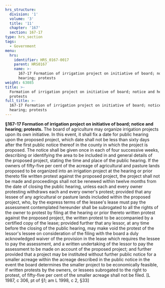 ```yaml
---
hrs_structure:
  division: '1'
  volume: '3'
  title: '11'
  chapter: '167'
  section: 167-17
type: hrs_section
tags:
  - Government
menu:
  hrs:
    identifier: HRS_0167-0017
    parent: HRS0167
    name: >-
      167-17 Formation of irrigation project on initiative of board; notice and
      hearing; protests
weight: 63085
title: >-
  Formation of irrigation project on initiative of board; notice and hearing;
  protests
full_title: >-
  167-17 Formation of irrigation project on initiative of board; notice and
  hearing; protests
---
```

**§167-17 Formation of irrigation project on initiative of board; notice and hearing; protests.** The board of agriculture may organize irrigation projects upon its own initiative. In this event, it shall fix a date for public hearing upon the proposed project, which date shall not be less than sixty days after the first public notice thereof in the county in which the project is proposed. The notice shall be given once in each of four successive weeks, describing or identifying the area to be included in and general details of the proposed project, stating the time and place of the public hearing. If the owners of fifty-five per cent of the acreage of agricultural and pasture lands proposed to be organized into an irrigation project at the hearing or prior thereto file written protest against the proposed project, the project shall not be made and proceedings shall not be renewed within twelve months from the date of closing the public hearing, unless each and every owner protesting withdraws each and every owner's protest; provided that any lessee of any agricultural or pasture lands included within the proposed project, who, by the express terms of the lessee's lease must pay the assessment contemplated hereunder shall be subrogated to all the rights of the owner to protest by filing at the hearing or prior thereto written protest against the proposed project, the written protest to be accompanied by a certified copy of the lease; provided further that any lessor, at any time before the closing of the public hearing, may make void the protest of the lessor's lessee on consideration of the filing with the board a duly acknowledged waiver of the provision in the lease which requires the lessee to pay the assessment, and a written undertaking of the lessor to pay the assessment to be made on account of the proposed project; and further provided that a project may be instituted without further public notice for a smaller acreage within the acreage described in the public notice in the event the board determines the smaller project to be economically feasible, if written protests by the owners, or lessees subrogated to the right to protest, of fifty-five per cent of the smaller acreage shall not be filed. [L 1987, c 306, pt of §1; am L 1998, c 2, §33]